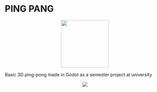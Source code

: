 # PING PANG
<p align="center">
  <img src="https://github.com/kaekld/ping-pong-godot3d/blob/a95aa82055a876b56e33fa55f1a2efe860efda05/resources/logo.png" width="150">
</p>
Basic 3D ping-pong made in Godot as a semester project at university
<p align="center">
  <img src="https://github.com/kaekld/ping-pong-godot3d/blob/6bca9f2a4456e57cea9bfb7e652449a9ed086407/resources/preview.png">
</p>
